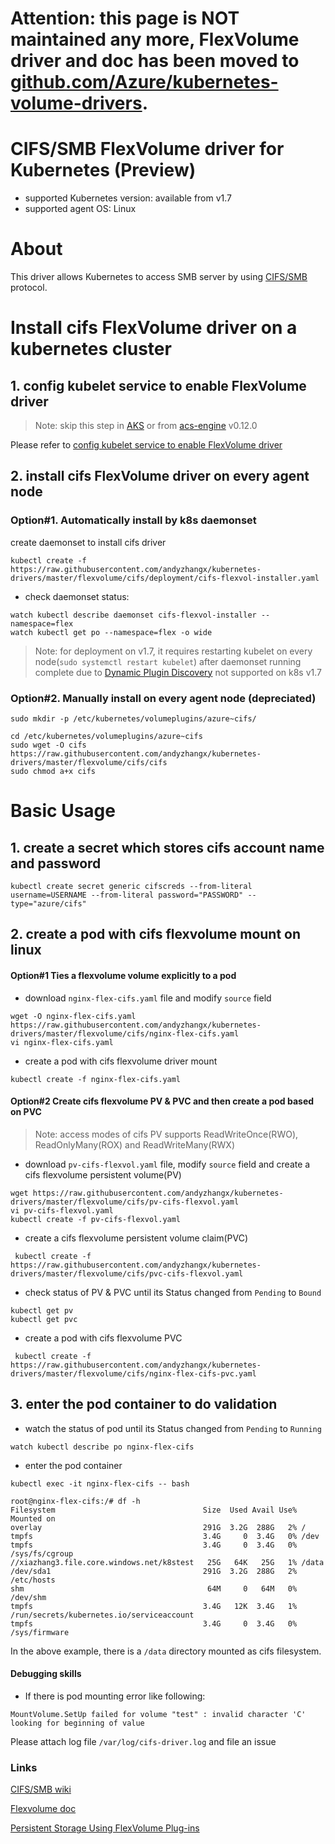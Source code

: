# Attention: this page is NOT maintained any more, FlexVolume driver and doc has been moved to [github.com/Azure/kubernetes-volume-drivers](https://github.com/Azure/kubernetes-volume-drivers/tree/master/flexvolume/cifs).

# CIFS/SMB FlexVolume driver for Kubernetes (Preview)
 - supported Kubernetes version: available from v1.7
 - supported agent OS: Linux 

# About
This driver allows Kubernetes to access SMB server by using [CIFS/SMB](https://en.wikipedia.org/wiki/Server_Message_Block) protocol.

# Install cifs FlexVolume driver on a kubernetes cluster
## 1. config kubelet service to enable FlexVolume driver
> Note: skip this step in [AKS](https://azure.microsoft.com/en-us/services/container-service/) or from [acs-engine](https://github.com/Azure/acs-engine) v0.12.0

Please refer to [config kubelet service to enable FlexVolume driver](https://github.com/andyzhangx/kubernetes-drivers/blob/master/flexvolume/README.md#config-kubelet-service-to-enable-flexvolume-driver)
 
## 2. install cifs FlexVolume driver on every agent node
### Option#1. Automatically install by k8s daemonset
create daemonset to install cifs driver
```
kubectl create -f https://raw.githubusercontent.com/andyzhangx/kubernetes-drivers/master/flexvolume/cifs/deployment/cifs-flexvol-installer.yaml
```
 - check daemonset status:
```
watch kubectl describe daemonset cifs-flexvol-installer --namespace=flex
watch kubectl get po --namespace=flex -o wide
```
> Note: for deployment on v1.7, it requires restarting kubelet on every node(`sudo systemctl restart kubelet`) after daemonset running complete due to [Dynamic Plugin Discovery](https://github.com/kubernetes/community/blob/master/contributors/devel/flexvolume.md#dynamic-plugin-discovery) not supported on k8s v1.7

### Option#2. Manually install on every agent node (depreciated)
```
sudo mkdir -p /etc/kubernetes/volumeplugins/azure~cifs/

cd /etc/kubernetes/volumeplugins/azure~cifs
sudo wget -O cifs https://raw.githubusercontent.com/andyzhangx/kubernetes-drivers/master/flexvolume/cifs/cifs
sudo chmod a+x cifs
```

# Basic Usage
## 1. create a secret which stores cifs account name and password
```
kubectl create secret generic cifscreds --from-literal username=USERNAME --from-literal password="PASSWORD" --type="azure/cifs"
```

## 2. create a pod with cifs flexvolume mount on linux
#### Option#1 Ties a flexvolume volume explicitly to a pod
- download `nginx-flex-cifs.yaml` file and modify `source` field
```
wget -O nginx-flex-cifs.yaml https://raw.githubusercontent.com/andyzhangx/kubernetes-drivers/master/flexvolume/cifs/nginx-flex-cifs.yaml
vi nginx-flex-cifs.yaml
```
 - create a pod with cifs flexvolume driver mount
```
kubectl create -f nginx-flex-cifs.yaml
```

#### Option#2 Create cifs flexvolume PV & PVC and then create a pod based on PVC
 > Note: access modes of cifs PV supports ReadWriteOnce(RWO), ReadOnlyMany(ROX) and ReadWriteMany(RWX)
 - download `pv-cifs-flexvol.yaml` file, modify `source` field and create a cifs flexvolume persistent volume(PV)
```
wget https://raw.githubusercontent.com/andyzhangx/kubernetes-drivers/master/flexvolume/cifs/pv-cifs-flexvol.yaml
vi pv-cifs-flexvol.yaml
kubectl create -f pv-cifs-flexvol.yaml
```

 - create a cifs flexvolume persistent volume claim(PVC)
```
 kubectl create -f https://raw.githubusercontent.com/andyzhangx/kubernetes-drivers/master/flexvolume/cifs/pvc-cifs-flexvol.yaml
```

 - check status of PV & PVC until its Status changed from `Pending` to `Bound`
 ```
 kubectl get pv
 kubectl get pvc
 ```
 
 - create a pod with cifs flexvolume PVC
```
 kubectl create -f https://raw.githubusercontent.com/andyzhangx/kubernetes-drivers/master/flexvolume/cifs/nginx-flex-cifs-pvc.yaml
 ```

## 3. enter the pod container to do validation
 - watch the status of pod until its Status changed from `Pending` to `Running`
```
watch kubectl describe po nginx-flex-cifs
```
 - enter the pod container
```
kubectl exec -it nginx-flex-cifs -- bash
```

```
root@nginx-flex-cifs:/# df -h
Filesystem                                 Size  Used Avail Use% Mounted on
overlay                                    291G  3.2G  288G   2% /
tmpfs                                      3.4G     0  3.4G   0% /dev
tmpfs                                      3.4G     0  3.4G   0% /sys/fs/cgroup
//xiazhang3.file.core.windows.net/k8stest   25G   64K   25G   1% /data
/dev/sda1                                  291G  3.2G  288G   2% /etc/hosts
shm                                         64M     0   64M   0% /dev/shm
tmpfs                                      3.4G   12K  3.4G   1% /run/secrets/kubernetes.io/serviceaccount
tmpfs                                      3.4G     0  3.4G   0% /sys/firmware
```
In the above example, there is a `/data` directory mounted as cifs filesystem.

#### Debugging skills
 - If there is pod mounting error like following:
```
MountVolume.SetUp failed for volume "test" : invalid character 'C' looking for beginning of value
```
Please attach log file `/var/log/cifs-driver.log` and file an issue

### Links
[CIFS/SMB wiki](https://en.wikipedia.org/wiki/Server_Message_Block)

[Flexvolume doc](https://github.com/kubernetes/community/blob/master/contributors/devel/flexvolume.md)

[Persistent Storage Using FlexVolume Plug-ins](https://docs.openshift.org/latest/install_config/persistent_storage/persistent_storage_flex_volume.html)
